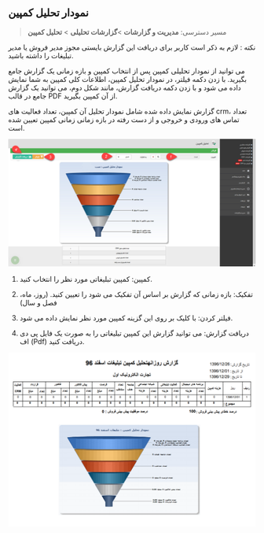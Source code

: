 ﻿## نمودار تحلیل کمپین

> مسیر دسترسی:  **مدیریت و گزارشات** >**گزارشات تحلیلی** > **تحلیل کمپین** 

نکته : لازم به ذکر است کاربر برای دریافت این گزارش بایستی مجوز مدیر فروش یا مدیر تبلیغات را داشته باشید.


می توانید از نمودار تحلیلی کمپین پس از انتخاب کمپین و بازه زمانی یک گزارش جامع بگیرید. با زدن دکمه فیلتر، در نمودار تحلیل کمپین، اطلاعات کلی کمپین به شما نمایش داده می شود و با زدن دکمه دریافت گزارش، مانند شکل دوم، می توانید یک گزارش جامع در قالب PDF از آن کمپین بگیرید.

گزارش نمایش داده شده شامل نمودار تحلیل آن کمپین، تعداد فعالیت های crm، تعداد تماس های ورودی و خروجی و از دست رفته در بازه زمانی زمانی کمپین تعیین شده است.

![](Campain1.png)

1. کمپین: کمپین تبلیغاتی مورد نظر را انتخاب کنید.

2. تفکیک: بازه زمانی که گزارش بر اساس آن تفکیک می شود را تعیین کنید. (روز، ماه، فصل و سال)

3. فیلتر کردن:  با کلیک بر روی این گزینه کمپین مورد نظر نمایش داده می شود.

4. دریافت گزارش: می توانید گزارش این کمپین تبلیغاتی را به صورت یک فایل پی دی اف (Pdf) دریافت کنید.

![](Campain2.png)
